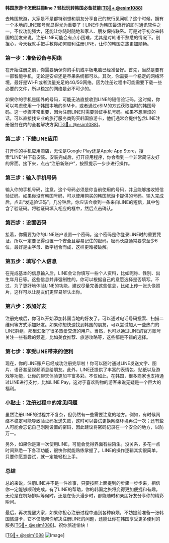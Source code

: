 **韩国旅游卡怎麽註冊line？轻松玩转韩国必备技能[[TG💪+ @esim1088](https://t.me/s/esim1088)]**

去韩国旅游，大家是不是都特别想和朋友分享自己的旅行见闻呢？这个时候，拥有一个本地的LINE账号就显得尤为重要了！LINE作为韩国最流行的即时通讯软件之一，不仅功能强大，还能让你随时随地和家人、朋友保持联系。可是对于初次来韩国的朋友来说，注册LINE可能会有点小困难，尤其是对韩语不熟悉的情况下。别担心，今天我就手把手教你如何顺利注册LINE，让你的韩国之旅更加顺畅。

### **第一步：准备设备与网络**
在开始注册之前，你需要确保你的手机或平板电脑已经准备好。首先，当然是要有一部智能手机，无论是安卓还是苹果系统都可以。其次，你需要一个稳定的网络环境，最好是Wi-Fi或者流量充足的4G/5G网络。因为注册过程中可能需要下载一些必要的文件，所以稳定的网络是必不可少的。

如果你的手机是国外的号码，可能无法直接收到LINE的短信验证码。这时候，你可以考虑使用一个韩国本地的SIM卡，或者通过eSIM的方式获取临时的韩国号码。这一步骤非常重要，因为注册LINE时需要验证手机号码。如果不想麻烦的话，可以直接找专业的旅行服务商购买韩国旅游卡，他们通常会提供包含LINE注册服务在内的全套解决方案[[TG💪+ @esim1088](https://t.me/s/esim1088)]。

### **第二步：下载LINE应用**
打开你的手机应用商店，无论是Google Play还是Apple App Store，搜索“LINE”并下载安装。安装完成后，打开应用程序，你会看到一个非常简洁友好的界面。接下来，点击“注册新账户”，按照提示一步步进行操作。

### **第三步：输入手机号码**
输入你的手机号码，注意，这个号码必须是你当前使用的号码，并且能够接收短信验证码。如果你没有韩国号码，可以使用购买的韩国旅游卡提供的号码。输入完成后，点击“发送验证码”。几分钟后，你应该会收到一条来自LINE的短信，其中包含了验证码。将验证码填入相应的框中，然后点击确认。

### **第四步：设置密码**
接着，你需要为你的LINE账户设置一个密码。这个密码是你登录LINE时的重要凭证，所以一定要记得设置一个安全且容易记住的密码。密码长度通常要求至少6位，最好是由字母、数字组合而成，这样更难被破解。

### **第五步：填写个人信息**
在完成基本的信息输入后，LINE会让你填写一些个人资料，比如昵称、性别、出生年月日等。这些信息并非强制性的，你可以根据自己的意愿选择是否填写。不过，为了更好地体验LINE的功能，建议尽量完善这些信息，比如上传一张头像照片，这样可以让朋友们更容易辨认出你。

### **第六步：添加好友**
注册完成后，你可以开始添加韩国当地的好友了。可以通过电话号码搜索、扫描二维码等方式添加好友。如果你想快速找到韩国的朋友，可以尝试加入一些热门的LINE群组，那里汇聚了很多热爱交流的用户。当然，也可以通过LINE的官方账号关注一些有趣的频道，比如美食推荐、旅游攻略等，这些都是不错的选择。

### **第七步：享受LINE带来的便利**
现在，你的LINE账户已经成功注册完毕啦！你可以随时通过LINE发送文字、图片、语音甚至视频消息给朋友。此外，LINE还提供了丰富的表情包、贴纸以及游戏等功能，让你的聊天体验更加丰富多彩。不仅如此，在韩国，很多商家也支持通过LINE进行支付，比如LINE Pay，这对于喜欢购物的游客来说无疑是一个巨大的福利。

### **小贴士：注册过程中的常见问题**
虽然注册LINE的过程并不复杂，但仍然有一些需要注意的地方。例如，有时候网络不稳定可能导致验证码发送失败，这时可以尝试更换网络环境再试一次；还有些人可能会忘记自己刚刚设置的密码，因此建议将密码记录在一个安全的地方，以防万一。

另外，如果你是第一次使用LINE，可能会觉得界面有些陌生。没关系，多花一点时间熟悉一下各项功能，很快你就能熟练掌握了。LINE的操作逻辑其实很简单，只要你愿意尝试，就一定能轻松上手。

### **总结**
总的来说，注册LINE并不是一件难事，只要按照上面提到的步骤一步步来，相信你一定能够顺利完成。有了LINE的帮助，你的韩国之旅将变得更加便捷和有趣。无论是在机场排队等候时，还是在街头漫步时，都能随时和亲朋好友分享你的精彩瞬间。

最后，再次提醒大家，如果你担心注册过程中遇到各种麻烦，不妨提前准备一张韩国旅游卡，它不仅能帮你解决注册LINE的问题，还能让你在韩国享受更多便利的服务[[TG💪+ @esim1088](https://t.me/s/esim1088)]。祝你旅途愉快！

[[TG💪+ @esim1088](https://t.me/s/esim1088) ![Image](https://i.postimg.cc/4NQfJmqS/Snipaste-2025-05-13-00-14-12.png)]